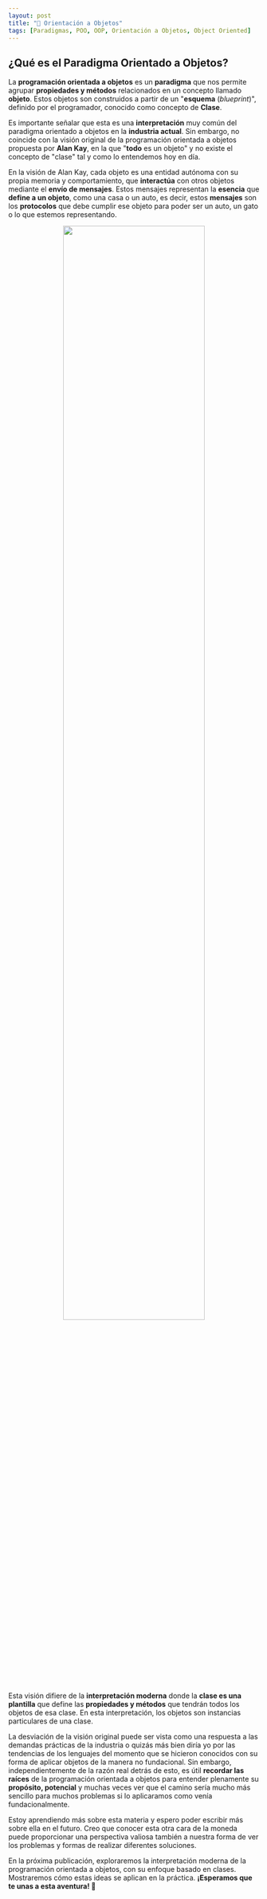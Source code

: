 ```yaml
---
layout: post
title: "🐘 Orientación a Objetos"
tags: [Paradigmas, POO, OOP, Orientación a Objetos, Object Oriented]
---
```


## ¿Qué es el Paradigma Orientado a Objetos?
La **programación orientada a objetos** es un **paradigma** que nos permite agrupar
**propiedades y métodos** relacionados en un concepto llamado **objeto**. Estos objetos
son construidos a partir de un "**esquema** (_blueprint_)", definido por el programador,
conocido como concepto de **Clase**.

Es importante señalar que esta es una **interpretación** muy común del paradigma
orientado a objetos en la **industria actual**. Sin embargo, no coincide con la visión
original de la programación orientada a objetos propuesta por **Alan Kay**, en la que
"**todo** es un objeto" y no existe el concepto de "clase" tal y como lo entendemos
hoy en día.

En la visión de Alan Kay, cada objeto es una entidad autónoma con su propia memoria
y comportamiento, que **interactúa** con otros objetos mediante el **envío de mensajes**.
Estos mensajes representan la **esencia** que **define a un objeto**, como una casa
o un auto, es decir, estos **mensajes** son los **protocolos** que debe cumplir ese objeto
para poder ser un auto, un gato o lo que estemos representando.

<p align="center">
  <img width="75%" src="https://github.com/matiasbeltramone/matiasbeltramone.github.io/assets/22304957/52163b7b-af2a-47b7-9b6e-2dce8365f1dc"/>
</p>

Esta visión difiere de la **interpretación moderna** donde la **clase es una plantilla**
que define las **propiedades y métodos** que tendrán todos los objetos de esa clase. En esta
interpretación, los objetos son instancias particulares de una clase.

La desviación de la visión original puede ser vista como una respuesta a las demandas prácticas
de la industria o quizás más bien diría yo por las tendencias de los lenguajes
del momento que se hicieron conocidos con su forma de aplicar objetos de la manera no fundacional.
Sin embargo, independientemente de la razón real detrás de esto, es útil **recordar las raíces**
de la programación orientada a objetos para entender plenamente su **propósito, potencial**
y muchas veces ver que el camino sería mucho más sencillo para muchos problemas si lo aplicaramos como venía fundacionalmente.

Estoy aprendiendo más sobre esta materia y espero poder escribir más sobre ella en
el futuro. Creo que conocer esta otra cara de la moneda puede proporcionar una perspectiva valiosa
también a nuestra forma de ver los problemas y formas de realizar diferentes soluciones.

En la próxima publicación, exploraremos la interpretación moderna de la programación orientada
a objetos, con su enfoque basado en clases. Mostraremos cómo estas ideas
se aplican en la práctica. **¡Esperamos que te unas a esta aventura! 🚀**

